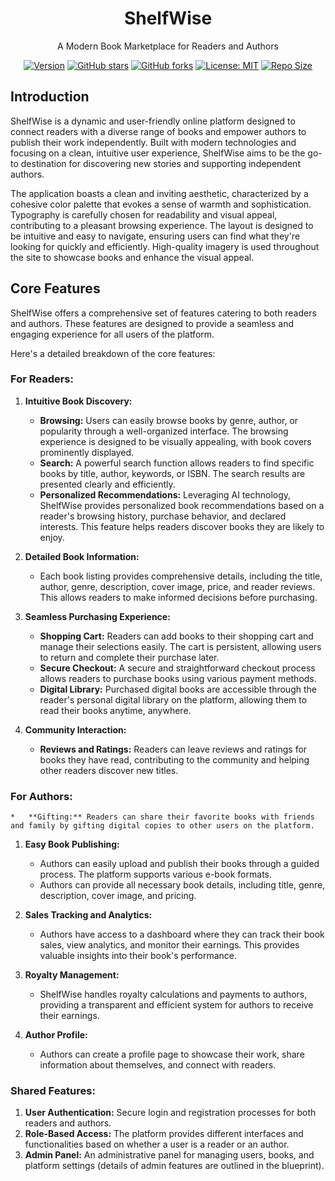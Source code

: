 <div align="center">
  <h1>ShelfWise</h1>
  <p>A Modern Book Marketplace for Readers and Authors</p>
</div>

<div align="center">

[![Version](https://img.shields.io/badge/Version-1.0.0-blue.svg)](https://github.com/debadyutidey007/Book_Store_Management)
[![GitHub stars](https://img.shields.io/github/stars/debadyutidey007/Book_Store_Management.svg?style=social)](https://github.com/debadyutidey007/Book_Store_Management/stargazers)
[![GitHub forks](https://img.shields.io/github/forks/debadyutidey007/Book_Store_Management.svg?style=social)](https://github.com/debadyutidey007/Book_Store_Management/network/members)
[![License: MIT](https://img.shields.io/badge/License-MIT-green.svg)](https://opensource.org/licenses/MIT)
[![Repo Size](https://img.shields.io/github/repo-size/debadyutidey007/Book_Store_Management)](https://github.com/debadyutidey007/Book_Store_Management)

</div>

## Introduction

ShelfWise is a dynamic and user-friendly online platform designed to connect readers with a diverse range of books and empower authors to publish their work independently. Built with modern technologies and focusing on a clean, intuitive user experience, ShelfWise aims to be the go-to destination for discovering new stories and supporting independent authors.

The application boasts a clean and inviting aesthetic, characterized by a cohesive color palette that evokes a sense of warmth and sophistication. Typography is carefully chosen for readability and visual appeal, contributing to a pleasant browsing experience. The layout is designed to be intuitive and easy to navigate, ensuring users can find what they're looking for quickly and efficiently. High-quality imagery is used throughout the site to showcase books and enhance the visual appeal.

## Core Features

ShelfWise offers a comprehensive set of features catering to both readers and authors. These features are designed to provide a seamless and engaging experience for all users of the platform.

Here's a detailed breakdown of the core features:

### For Readers:

1.  **Intuitive Book Discovery:**
    *   **Browsing:** Users can easily browse books by genre, author, or popularity through a well-organized interface. The browsing experience is designed to be visually appealing, with book covers prominently displayed.
    *   **Search:** A powerful search function allows readers to find specific books by title, author, keywords, or ISBN. The search results are presented clearly and efficiently.
    *   **Personalized Recommendations:** Leveraging AI technology, ShelfWise provides personalized book recommendations based on a reader's browsing history, purchase behavior, and declared interests. This feature helps readers discover books they are likely to enjoy.

2.  **Detailed Book Information:**
    *   Each book listing provides comprehensive details, including the title, author, genre, description, cover image, price, and reader reviews. This allows readers to make informed decisions before purchasing.

3.  **Seamless Purchasing Experience:**
    *   **Shopping Cart:** Readers can add books to their shopping cart and manage their selections easily. The cart is persistent, allowing users to return and complete their purchase later.
    *   **Secure Checkout:** A secure and straightforward checkout process allows readers to purchase books using various payment methods.
    *   **Digital Library:** Purchased digital books are accessible through the reader's personal digital library on the platform, allowing them to read their books anytime, anywhere.

4.  **Community Interaction:**
    *   **Reviews and Ratings:** Readers can leave reviews and ratings for books they have read, contributing to the community and helping other readers discover new titles.

### For Authors:
    *   **Gifting:** Readers can share their favorite books with friends and family by gifting digital copies to other users on the platform.

1.  **Easy Book Publishing:**
    *   Authors can easily upload and publish their books through a guided process. The platform supports various e-book formats.
    *   Authors can provide all necessary book details, including title, genre, description, cover image, and pricing.

2.  **Sales Tracking and Analytics:**
    *   Authors have access to a dashboard where they can track their book sales, view analytics, and monitor their earnings. This provides valuable insights into their book's performance.

3.  **Royalty Management:**
    *   ShelfWise handles royalty calculations and payments to authors, providing a transparent and efficient system for authors to receive their earnings.

4.  **Author Profile:**
    *   Authors can create a profile page to showcase their work, share information about themselves, and connect with readers.

### Shared Features:

1.  **User Authentication:** Secure login and registration processes for both readers and authors.
2.  **Role-Based Access:** The platform provides different interfaces and functionalities based on whether a user is a reader or an author.
3.  **Admin Panel:** An administrative panel for managing users, books, and platform settings (details of admin features are outlined in the blueprint).

